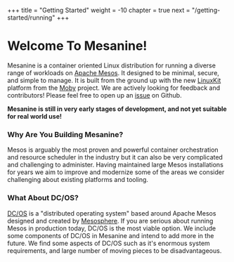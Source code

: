 +++
title = "Getting Started"
weight = -10
chapter = true
next = "/getting-started/running"
+++

# Welcome To Mesanine!

Mesanine is a container oriented Linux distribution for running a diverse range of workloads on [Apache Mesos](https://mesos.apache.org). It designed to be minimal, secure, and simple to manage. It is built from the ground up with the new [LinuxKit](https://github.com/linuxkit/linuxkit) platform from the [Moby](https://github.com/moby/tool) project. We are actively looking for feedback and contributors! Please feel free to open up an [issue](https://github.com/mesanine/mesanine/issues) on Github.

**Mesanine is still in very early stages of development, and not yet suitable for real world use!**


### Why Are You Building Mesanine?

Mesos is arguably the most proven and powerful container orchestration and resource scheduler in the industry 
but it can also be very complicated and challenging to administer. Having maintained large Mesos installations 
for years we aim to improve and modernize some of the areas we consider challenging about existing platforms
and tooling. 

### What About DC/OS?

[DC/OS](https://dcos.io) is a "distributed operating system" based around Apache Mesos designed and
created by [Mesosphere](https://mesosphere.com/). If you are serious about running Mesos in production
today, DC/OS is the most viable option. We include some components of DC/OS in Mesanine and 
intend to add more in the future. We find some aspects of DC/OS such as it's enormous system requirements,
and large number of moving pieces to be disadvantageous.
